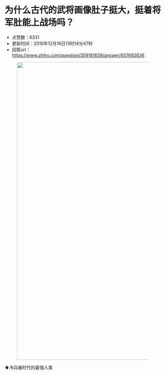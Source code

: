 # 为什么古代的武将画像肚子挺大，挺着将军肚能上战场吗？
- 点赞数：6331
- 更新时间：2019年12月16日13时14分47秒
- 回答url：https://www.zhihu.com/question/359181639/answer/937692636
<body>
 <p></p>
 <figure data-size="normal">
  <img src="https://picx.zhimg.com/50/v2-4f22e847d6d4e078976088e4da7ac88e_720w.jpg?source=1940ef5c" data-rawwidth="960" data-rawheight="608" data-size="normal" data-original-token="v2-4f22e847d6d4e078976088e4da7ac88e" data-default-watermark-src="https://picx.zhimg.com/50/v2-50a5297079c036ed2a26176c18008261_720w.jpg?source=1940ef5c" class="origin_image zh-lightbox-thumb" width="960" data-original="https://picx.zhimg.com/v2-4f22e847d6d4e078976088e4da7ac88e_r.jpg?source=1940ef5c">
 </figure>
 <p data-pid="VF9P515r">⬆️冷兵器时代的最强人类</p>
</body>